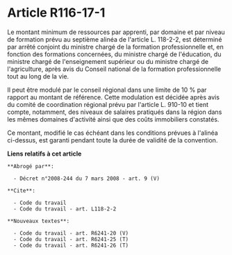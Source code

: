 # Article R116-17-1

Le montant minimum de ressources par apprenti, par domaine et par niveau de formation prévu au septième alinéa de l'article
L. 118-2-2, est déterminé par arrêté conjoint du ministre chargé de la formation professionnelle et, en fonction des
formations concernées, du ministre chargé de l'éducation, du ministre chargé de l'enseignement supérieur ou du ministre
chargé de l'agriculture, après avis du Conseil national de la formation professionnelle tout au long de la vie.

Il peut être modulé par le conseil régional dans une limite de 10 % par rapport au montant de référence. Cette modulation est
décidée après avis du comité de coordination régional prévu par l'article L. 910-10 et tient compte, notamment, des niveaux
de salaires pratiqués dans la région dans les mêmes domaines d'activité ainsi que des coûts immobiliers constatés.

Ce montant, modifié le cas échéant dans les conditions prévues à l'alinéa ci-dessus, est garanti pendant toute la durée de
validité de la convention.

**Liens relatifs à cet article**

	**Abrogé par**:

	  - Décret n°2008-244 du 7 mars 2008 - art. 9 (V)

	**Cite**:

	  - Code du travail
	  - Code du travail - art. L118-2-2

	**Nouveaux textes**:

	  - Code du travail - art. R6241-20 (V)
	  - Code du travail - art. R6241-25 (T)
	  - Code du travail - art. R6241-26 (T)

